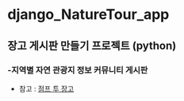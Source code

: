 # django_NatureTour_app
## 장고 게시판 만들기 프로젝트 (python)
### -지역별 자연 관광지 정보 커뮤니티 게시판        

- 참고 : [점프 투 장고](https://wikidocs.net/book/4223)
